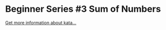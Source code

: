 Beginner Series #3 Sum of Numbers
=
[Get more information about kata...](https://www.codewars.com//kata//kata/55f2b110f61eb01779000053)